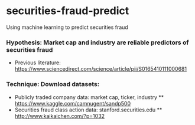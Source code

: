 # securities-fraud-predict
Using machine learning to predict securities fraud

### Hypothesis: Market cap and industry are reliable predictors of securities fraud
* Previous literature: https://www.sciencedirect.com/science/article/pii/S0165410111000681

### Technique: Download datasets:
* Publicly traded company data: market cap, ticker, industry
 ** https://www.kaggle.com/camnugent/sandp500
* Securities fraud class action data: stanford.securities.edu
 ** http://www.kaikaichen.com/?p=1032
